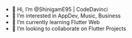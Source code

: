 - 👋 Hi, I’m @ShinigamE95 | CodeDavinci
- 👀 I’m interested in AppDev, Music, Business
- 🌱 I’m currently learning Flutter Web 
- 💞️ I’m looking to collaborate on Flutter Projects



